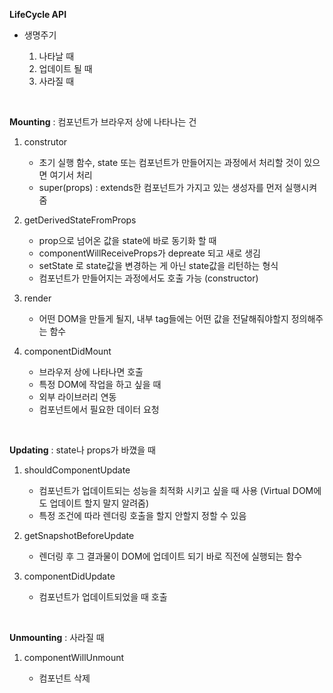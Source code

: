 **LifeCycle API**

- 생명주기

  1. 나타날 때
  2. 업데이트 될 때
  3. 사라질 때

<br/>

**Mounting** : 컴포넌트가 브라우저 상에 나타나는 건

1. construtor

   - 초기 실행 함수, state 또는 컴포넌트가 만들어지는 과정에서 처리할 것이 있으면 여기서 처리
   - super(props) : extends한 컴포넌트가 가지고 있는 생성자를 먼저 실행시켜줌

2. getDerivedStateFromProps

   - prop으로 넘어온 값을 state에 바로 동기화 할 때
   - componentWillReceiveProps가 depreate 되고 새로 생김
   - setState 로 state값을 변경하는 게 아닌 state값을 리턴하는 형식
   - 컴포넌트가 만들어지는 과정에서도 호출 가능 (constructor)

3. render

   - 어떤 DOM을 만들게 될지, 내부 tag들에는 어떤 값을 전달해줘야할지 정의해주는 함수

4. componentDidMount
   - 브라우저 상에 나타나면 호출
   - 특정 DOM에 작업을 하고 싶을 때
   - 외부 라이브러리 연동
   - 컴포넌트에서 필요한 데이터 요청

<br/>

**Updating** : state나 props가 바꼈을 때

1. shouldComponentUpdate

   - 컴포넌트가 업데이트되는 성능을 최적화 시키고 싶을 때 사용 (Virtual DOM에도 업데이트 할지 말지 알려줌)
   - 특정 조건에 따라 렌더링 호출을 할지 안할지 정할 수 있음

2. getSnapshotBeforeUpdate

   - 렌더링 후 그 결과물이 DOM에 업데이트 되기 바로 직전에 실행되는 함수

3. componentDidUpdate
   - 컴포넌트가 업데이트되었을 때 호출

<br/>

**Unmounting** : 사라질 때

1. componentWillUnmount

   - 컴포넌트 삭제
